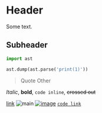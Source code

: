 # Header

Some text.

## Subheader

```python
import ast

ast.dump(ast.parse('print(1)'))
```

<!---
your comment goes here
and here
-->

> Quote
> Other

*Italic*, **bold**, `code inline`, ~~crossed out~~

[link](https://github.com)
![main](https://raw.githubusercontent.com/pustota-theme/pustota/master/assets/main.png)
[![image](https://link.com)](https://abc.ru)
[`code link`](https://github.com)
